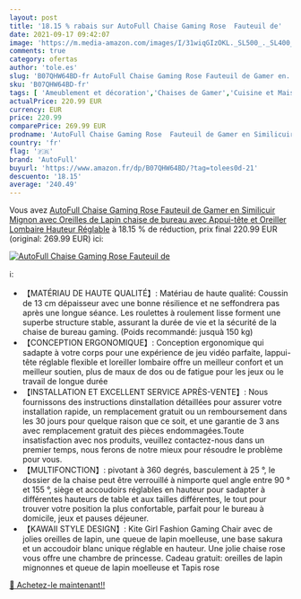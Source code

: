 ```yaml
---
layout: post
title: '18.15 % rabais sur AutoFull Chaise Gaming Rose  Fauteuil de'
date: 2021-09-17 09:42:07
image: 'https://m.media-amazon.com/images/I/31wiqGIzOKL._SL500_._SL400_.jpg'
comments: true
category: ofertas
author: 'tole.es'
slug: 'B07QHW64BD-fr AutoFull Chaise Gaming Rose Fauteuil de Gamer en...'
sku: 'B07QHW64BD-fr'
tags: [ 'Ameublement et décoration','Chaises de Gamer','Cuisine et Maison','Meubles','Meubles pour audio/vidéo','autofull', ]
actualPrice: 220.99 EUR
currency: EUR
price: 220.99
comparePrice: 269.99 EUR
prodname: 'AutoFull Chaise Gaming Rose  Fauteuil de Gamer en Similicuir Mignon avec Oreilles de Lapin  chaise de bureau avec Appui-tête et Oreiller Lombaire  Hauteur Réglable'
country: 'fr'
flag: '🇫🇷'
brand: 'AutoFull'
buyurl: 'https://www.amazon.fr/dp/B07QHW64BD/?tag=tolees0d-21'
descuento: '18.15'
average: '240.49'
---
```


Vous avez [AutoFull Chaise Gaming Rose  Fauteuil de Gamer en Similicuir Mignon avec Oreilles de Lapin  chaise de bureau avec Appui-tête et Oreiller Lombaire  Hauteur Réglable](https://www.amazon.fr/dp/B07QHW64BD/?tag=tolees0d-21)  à  18.15 % de réduction, prix final  220.99 EUR (original: 269.99 EUR) ici:

[![AutoFull Chaise Gaming Rose  Fauteuil de](https://m.media-amazon.com/images/I/31wiqGIzOKL._SL500_._SL400_.jpg)](https://www.amazon.fr/dp/B07QHW64BD/?tag=tolees0d-21)

ℹ️:

- 【MATÉRIAU DE HAUTE QUALITÉ】: Matériau de haute qualité: Coussin de 13 cm dépaisseur avec une bonne résilience et ne seffondrera pas après une longue séance. Les roulettes à roulement lisse forment une superbe structure stable, assurant la durée de vie et la sécurité de la chaise de bureau gaming. (Poids recommandé: jusquà 150 kg)
- 【CONCEPTION ERGONOMIQUE】: Conception ergonomique qui sadapte à votre corps pour une expérience de jeu vidéo parfaite, lappui-tête réglable flexible et loreiller lombaire offre un meilleur confort et un meilleur soutien, plus de maux de dos ou de fatigue pour les jeux ou le travail de longue durée
- 【INSTALLATION ET EXCELLENT SERVICE APRÈS-VENTE】: Nous fournissons des instructions dinstallation détaillées pour assurer votre installation rapide, un remplacement gratuit ou un remboursement dans les 30 jours pour quelque raison que ce soit, et une garantie de 3 ans avec remplacement gratuit des pièces endommagées.Toute insatisfaction avec nos produits, veuillez contactez-nous dans un premier temps, nous ferons de notre mieux pour résoudre le problème pour vous.
- 【MULTIFONCTION】: pivotant à 360 degrés, basculement à 25 °, le dossier de la chaise peut être verrouillé à nimporte quel angle entre 90 ° et 155 °, siège et accoudoirs réglables en hauteur pour sadapter à différentes hauteurs de table et aux tailles différentes, le tout pour trouver votre position la plus confortable, parfait pour le bureau à domicile, jeux et pauses déjeuner.
- 【KAWAII STYLE DESIGN】: Kite Girl Fashion Gaming Chair avec de jolies oreilles de lapin, une queue de lapin moelleuse, une base sakura et un accoudoir blanc unique réglable en hauteur. Une jolie chaise rose vous offre une chambre de princesse. Cadeau gratuit: oreilles de lapin mignonnes et queue de lapin moelleuse et Tapis rose

[🛒 Achetez-le maintenant!!](https://www.amazon.fr/dp/B07QHW64BD/?tag=tolees0d-21)
